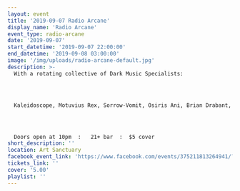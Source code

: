 ```yaml
---
layout: event
title: '2019-09-07 Radio Arcane'
display_name: 'Radio Arcane'
event_type: radio-arcane
date: '2019-09-07'
start_datetime: '2019-09-07 22:00:00'
end_datetime: '2019-09-08 03:00:00'
image: '/img/uploads/radio-arcane-default.jpg'
description: >-
  With a rotating collective of Dark Music Specialists:




  Kaleidoscope, Motuvius Rex, Sorrow-Vomit, Osiris Ani, Brian Drabant, AndrOspore, Thulsa Goon, Talamasca




  Doors open at 10pm  :   21+ bar  :  $5 cover
short_description: ''
location: Art Sanctuary
facebook_event_link: 'https://www.facebook.com/events/375211813264941/?event_time_id=375211816598274'
tickets_link: ''
cover: '5.00'
playlist: ''
---
```

